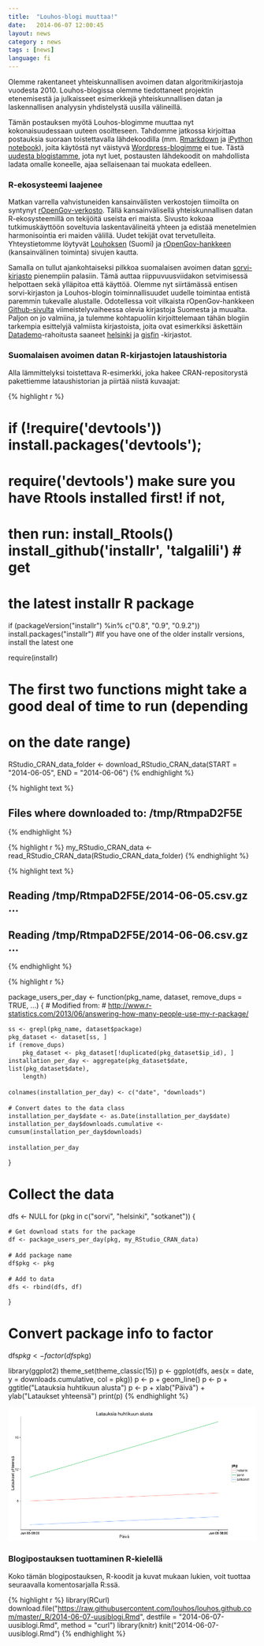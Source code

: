 ```yaml
---
title:  "Louhos-blogi muuttaa!"
date:   2014-06-07 12:00:45
layout: news
category : news
tags : [news]
language: fi
---
```


Olemme rakentaneet yhteiskunnallisen avoimen datan algoritmikirjastoja
vuodesta 2010. Louhos-blogissa olemme tiedottaneet projektin
etenemisestä ja julkaisseet esimerkkejä yhteiskunnallisen datan ja
laskennallisen analyysin yhdistelystä uusilla välineillä.  

Tämän postauksen myötä Louhos-blogimme muuttaa nyt kokonaisuudessaan
uuteen osoitteseen. Tahdomme jatkossa kirjoittaa postauksia suoraan
toistettavalla lähdekoodilla
(mm. [Rmarkdown](http://rmarkdown.rstudio.com/) ja [iPython
notebook](http://ipython.org/notebook.html)), joita käytöstä nyt
väistyvä [Wordpress-blogimme](https://louhos.wordpress.com) ei
tue. Tästä [uudesta blogistamme](http://louhos.github.io/), jota nyt
luet, postausten lähdekoodit on mahdollista ladata omalle koneelle,
ajaa sellaisenaan tai muokata edelleen. 


### R-ekosysteemi laajenee

Matkan varrella vahvistuneiden kansainvälisten verkostojen tiimoilta
on syntynyt <a
href="http://ropengov.github.io/">rOpenGov-verkosto</a>. Tällä
kansainvälisellä yhteiskunnallisen datan R-ekosysteemillä on tekijöitä
useista eri maista. Sivusto kokoaa tutkimuskäyttöön soveltuvia
laskentavälineitä yhteen ja edistää menetelmien harmonisointia eri
maiden välillä. Uudet tekijät ovat tervetulleita. Yhteystietomme löytyvät <a
href="http://louhos.github.io/contact.html">Louhoksen</a> (Suomi) ja
<a href="http://ropengov.github.io/contribute/">rOpenGov-hankkeen</a>
(kansainvälinen toiminta) sivujen kautta.

Samalla on tullut ajankohtaiseksi pilkkoa suomalaisen avoimen datan <a
href="http://louhos.github.io/sorvi/">sorvi-kirjasto</a> pienempiin
palasiin. Tämä auttaa riippuvuusviidakon setvimisessä helpottaen sekä
ylläpitoa että käyttöä. Olemme nyt siirtämässä entisen sorvi-kirjaston
ja Louhos-blogin toiminnallisuudet uudelle toimintaa entistä paremmin
tukevalle alustalle. Odotellessa voit vilkaista rOpenGov-hankkeen <a
href="https://github.com/ropengov">Github-sivulta</a>
viimeistelyvaiheessa olevia kirjastoja Suomesta ja muualta. Paljon on
jo valmiina, ja tulemme kohtapuoliin kirjoittelemaan tähän blogiin
tarkempia esittelyjä valmiista kirjastoista, joita ovat esimerkiksi
äskettäin <a href="http://datademo.fi/">Datademo</a>-rahoitusta
saaneet <a href="https://github.com/rOpenGov/helsinki">helsinki</a> ja
<a href="https://github.com/rOpenGov/gisfin">gisfin</a> -kirjastot.  


### Suomalaisen avoimen datan R-kirjastojen lataushistoria

Alla lämmittelyksi toistettava R-esimerkki, joka hakee
CRAN-repositorystä pakettiemme lataushistorian ja piirtää niistä
kuvaajat:


{% highlight r %}

# if (!require('devtools')) install.packages('devtools');
# require('devtools') make sure you have Rtools installed first! if not,
# then run: install_Rtools() install_github('installr', 'talgalili') # get
# the latest installr R package

if (packageVersion("installr") %in% c("0.8", "0.9", "0.9.2")) install.packages("installr")  #If you have one of the older installr versions, install the latest one

require(installr)

# The first two functions might take a good deal of time to run (depending
# on the date range)
RStudio_CRAN_data_folder <- download_RStudio_CRAN_data(START = "2014-06-05", 
    END = "2014-06-06")
{% endhighlight %}



{% highlight text %}
## Files where downloaded to:  /tmp/RtmpaD2F5E
{% endhighlight %}



{% highlight r %}
my_RStudio_CRAN_data <- read_RStudio_CRAN_data(RStudio_CRAN_data_folder)
{% endhighlight %}



{% highlight text %}
## Reading /tmp/RtmpaD2F5E/2014-06-05.csv.gz ...
## Reading /tmp/RtmpaD2F5E/2014-06-06.csv.gz ...
{% endhighlight %}



{% highlight r %}


package_users_per_day <- function(pkg_name, dataset, remove_dups = TRUE, ...) {
    # Modified from:
    # http://www.r-statistics.com/2013/06/answering-how-many-people-use-my-r-package/
    
    ss <- grepl(pkg_name, dataset$package)
    pkg_dataset <- dataset[ss, ]
    if (remove_dups) 
        pkg_dataset <- pkg_dataset[!duplicated(pkg_dataset$ip_id), ]
    installation_per_day <- aggregate(pkg_dataset$date, list(pkg_dataset$date), 
        length)
    
    colnames(installation_per_day) <- c("date", "downloads")
    
    # Convert dates to the data class
    installation_per_day$date <- as.Date(installation_per_day$date)
    installation_per_day$downloads.cumulative <- cumsum(installation_per_day$downloads)
    
    installation_per_day
}

# Collect the data
dfs <- NULL
for (pkg in c("sorvi", "helsinki", "sotkanet")) {
    
    # Get download stats for the package
    df <- package_users_per_day(pkg, my_RStudio_CRAN_data)
    
    # Add package name
    df$pkg <- pkg
    
    # Add to data
    dfs <- rbind(dfs, df)
    
}

# Convert package info to factor
dfs$pkg <- factor(dfs$pkg)

library(ggplot2)
theme_set(theme_classic(15))
p <- ggplot(dfs, aes(x = date, y = downloads.cumulative, col = pkg))
p <- p + geom_line()
p <- p + ggtitle("Latauksia huhtikuun alusta")
p <- p + xlab("Päivä") + ylab("Lataukset yhteensä")
print(p)
{% endhighlight %}

![center](/figs/2014-06-07-uusiblogi/cran.png) 



### Blogipostauksen tuottaminen R-kielellä

Koko tämän blogipostauksen, R-koodit ja kuvat mukaan lukien, voit
tuottaa seuraavalla komentosarjalla R:ssä.


{% highlight r %}
library(RCurl)
download.file("https://raw.githubusercontent.com/louhos/louhos.github.com/master/_R/2014-06-07-uusiblogi.Rmd", 
    destfile = "2014-06-07-uusiblogi.Rmd", method = "curl")
library(knitr)
knit("2014-06-07-uusiblogi.Rmd")
{% endhighlight %}


